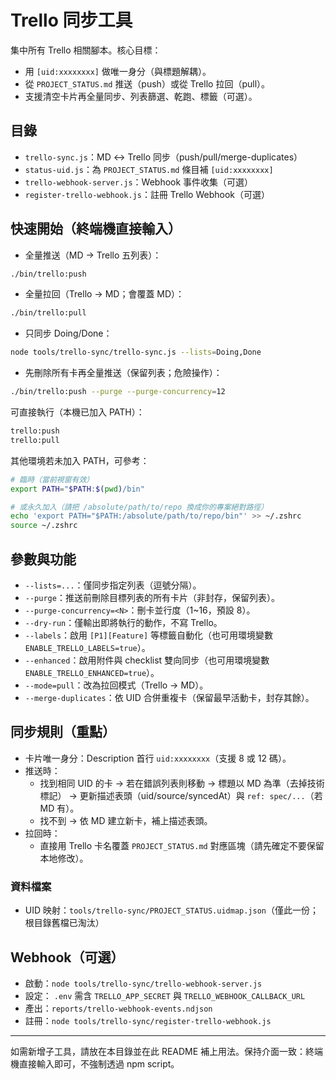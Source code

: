# Trello 同步工具

集中所有 Trello 相關腳本。核心目標：
- 用 `[uid:xxxxxxxx]` 做唯一身分（與標題解耦）。
- 從 `PROJECT_STATUS.md` 推送（push）或從 Trello 拉回（pull）。
- 支援清空卡片再全量同步、列表篩選、乾跑、標籤（可選）。

## 目錄

- `trello-sync.js`：MD ↔ Trello 同步（push/pull/merge-duplicates）
- `status-uid.js`：為 `PROJECT_STATUS.md` 條目補 `[uid:xxxxxxxx]`
- `trello-webhook-server.js`：Webhook 事件收集（可選）
- `register-trello-webhook.js`：註冊 Trello Webhook（可選）

## 快速開始（終端機直接輸入）

- 全量推送（MD → Trello 五列表）：
```bash
./bin/trello:push
```

- 全量拉回（Trello → MD；會覆蓋 MD）：
```bash
./bin/trello:pull
```

- 只同步 Doing/Done：
```bash
node tools/trello-sync/trello-sync.js --lists=Doing,Done
```

- 先刪除所有卡再全量推送（保留列表；危險操作）：
```bash
./bin/trello:push --purge --purge-concurrency=12
```

可直接執行（本機已加入 PATH）：
```bash
trello:push
trello:pull
```

其他環境若未加入 PATH，可參考：
```bash
# 臨時（當前視窗有效）
export PATH="$PATH:$(pwd)/bin"

# 或永久加入（請把 /absolute/path/to/repo 換成你的專案絕對路徑）
echo 'export PATH="$PATH:/absolute/path/to/repo/bin"' >> ~/.zshrc
source ~/.zshrc
```

## 參數與功能

- `--lists=...`：僅同步指定列表（逗號分隔）。
- `--purge`：推送前刪除目標列表的所有卡片（非封存，保留列表）。
- `--purge-concurrency=<N>`：刪卡並行度（1~16，預設 8）。
- `--dry-run`：僅輸出即將執行的動作，不寫 Trello。
- `--labels`：啟用 `[P1][Feature]` 等標籤自動化（也可用環境變數 `ENABLE_TRELLO_LABELS=true`）。
- `--enhanced`：啟用附件與 checklist 雙向同步（也可用環境變數 `ENABLE_TRELLO_ENHANCED=true`）。
- `--mode=pull`：改為拉回模式（Trello → MD）。
- `--merge-duplicates`：依 UID 合併重複卡（保留最早活動卡，封存其餘）。

## 同步規則（重點）

- 卡片唯一身分：Description 首行 `uid:xxxxxxxx`（支援 8 或 12 碼）。
- 推送時：
  - 找到相同 UID 的卡 → 若在錯誤列表則移動 → 標題以 MD 為準（去掉技術標記） → 更新描述表頭（uid/source/syncedAt）與 `ref: spec/...`（若 MD 有）。
  - 找不到 → 依 MD 建立新卡，補上描述表頭。
- 拉回時：
  - 直接用 Trello 卡名覆蓋 `PROJECT_STATUS.md` 對應區塊（請先確定不要保留本地修改）。

### 資料檔案
- UID 映射：`tools/trello-sync/PROJECT_STATUS.uidmap.json`（僅此一份；根目錄舊檔已淘汰）

## Webhook（可選）

- 啟動：`node tools/trello-sync/trello-webhook-server.js`
- 設定： `.env` 需含 `TRELLO_APP_SECRET` 與 `TRELLO_WEBHOOK_CALLBACK_URL`
- 產出：`reports/trello-webhook-events.ndjson`
- 註冊：`node tools/trello-sync/register-trello-webhook.js`

---

如需新增子工具，請放在本目錄並在此 README 補上用法。保持介面一致：終端機直接輸入即可，不強制透過 npm script。


